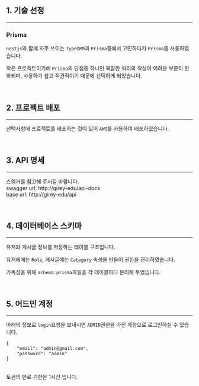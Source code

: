 ## 1. 기술 선정

---
### Prisma

`nestjs`와 함께 자주 쓰이는 `TypeORM`과 `Prisma`중에서 고민하다가 `Prisma`를 사용하였습니다.

작은 프로젝트이기에 `Prisma`의 단점중 하나인 복잡한 쿼리의 작성이 어려운 부분이 완화되며, 사용하기 쉽고 직관적이기 때문에 선택하게 되었습니다.

<br>

## 2. 프로젝트 배포

---
선택사항에 프로젝트를 배포하는 것이 있어 `AWS`를 사용하여 배포하였습니다.

<br>

## 3. API 명세

---
스웨거를 참고해 주시길 바랍니다.<br>
swagger url: http://girey-edu/api-docs<br>
base url: http://girey-edu/api

<br>

## 4. 데이터베이스 스키마

---
유저와 게시글 정보를 저장하는 테이블 구조입니다.

유저에게는 `Role`, 게시글에는 `Category` 속성을 만들어 권한을 관리하였습니다.

가독성을 위해 `schema.prisma`파일을 각 테이블마다 분리해 두었습니다.

<br>

## 5. 어드민 계정

---
아래의 정보로 `login`요청을 보내시면 `ADMIN`권한을 가진 계정으로 로그인하실 수 있습니다.
```
{
    "email": "admin@gmail.com",
    "password": "admin"
}
```
<br>
토큰의 만료 기한은 1시간 입니다.
